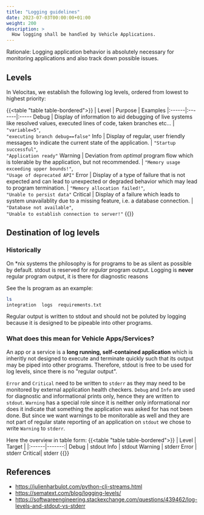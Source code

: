 ```yaml
---
title: "Logging guidelines"
date: 2023-07-03T00:00:00+01:00
weight: 200
description: >
  How logging shall be handled by Vehicle Applications.
---
```


Rationale: Logging application behavior is absolutely necessary for monitoring applications and also track down possible issues.

## Levels

In Velocitas, we establish the following log levels, ordered from lowest to highest priority:

{{<table "table table-bordered">}}
| Level | Purpose | Examples
|:------|:-------|:-----
Debug   | Display of information to aid debugging of live systems like resolved values, executed lines of code, taken branches etc... | `"variable=5"`,<br/> `"executing branch debug==false"`
Info    | Display of regular, user friendly messages to indicate the current state of the application. | `"Startup successful"`,<br/> `"Application ready"`
Warning | Deviation from *optimal* program flow which is tolerable by the application, but not recommended. | `"Memory usage exceeding upper bounds!"`,<br/>`"Usage of deprecated API"`
Error   | Display of a type of failure that is not expected and can lead to unexpected or degraded behavior which may lead to program termination. | `"Memory allocation failed!"`, <br/>`"Unable to persist data"`
Critical | Display of a failure which leads to system unavailablity due to a missing feature, i.e. a database connection. | `"Database not available"`,<br/>`"Unable to establish connection to server!"`
{{</table>}}

## Destination of log levels

### Historically

On *nix systems the philosophy is for programs to be as silent as possible by default. stdout is reserved for *regular* program output. Logging is **never** regular program output, it is there for diagnostic reasons

See the ls program as an example:

```bash
ls
integration  logs  requirements.txt
```

Regular output is written to stdout and should not be poluted by logging because it is designed to be pipeable into other programs.

### What does this mean for Vehicle Apps/Services?

An app or a service is a **long running, self-contained application** which is inheritly not designed to execute and terminate quickly such that its output may be piped into other programs. Therefore, stdout is free to be used for log levels, since there is no "regular output".

`Error` and `Critical` need to be written to `stderr` as they may need to be monitored by external application health checkers.
`Debug` and `Info` are used for diagnostic and informational prints only, hence they are written to `stdout`.
`Warning` has a special role since it is neither only informational nor does it indicate that something the application was asked for has not been done. But since we want warnings to be monitorable as well and they are not part of regular state reporting of an application on `stdout` we chose to write `Warning` to `stderr`.

Here the overview in table form:
{{<table "table table-bordered">}}
| Level | Target |
|:------|-------:|
Debug   | stdout
Info    | stdout
Warning | stderr
Error   | stderr
Critical| stderr
{{</table>}}

## References

* https://julienharbulot.com/python-cli-streams.html
* https://sematext.com/blog/logging-levels/
* https://softwareengineering.stackexchange.com/questions/439462/log-levels-and-stdout-vs-stderr

